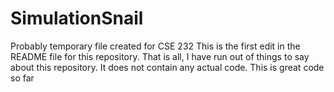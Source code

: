 # SimulationSnail
Probably temporary file created for CSE 232
This is the first edit in the README file for this repository. That is all, I have run out of things to say about this repository. It does not contain any actual code.
This is great code so far
